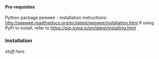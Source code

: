 #### Pre-requisites
Python package peewee - installation instructions: http://peewee.readthedocs.org/en/latest/peewee/installation.html
If using PyPi to install, refer to https://pip.pypa.io/en/latest/installing.html

### Installation
*stuff here*
